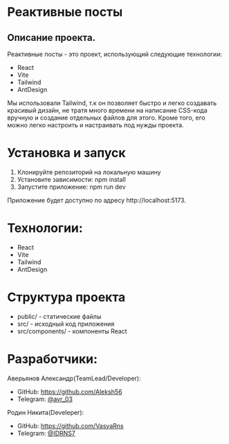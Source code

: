 # Реактивные посты
## Описание проекта.
Реактивные посты - это проект, использующий следующие технологии:
- React
- Vite
- Tailwind
- AntDesign

Мы использовали Tailwind, т.к он позволяет быстро и легко создавать красивый дизайн, не тратя много времени на написание CSS-кода вручную и создание отдельных файлов для этого. Кроме того, его можно легко настроить и настраивать под нужды проекта.
# Установка и запуск
1. Клонируйте репозиторий на локальную машину
2. Установите зависимости: npm install
3. Запустите приложение: npm run dev

Приложение будет доступно по адресу http://localhost:5173.
# Технологии:
- React
- Vite
- Tailwind
- AntDesign
# Структура проекта
- public/ - статические файлы
- src/ - исходный код приложения
- src/components/ - компоненты React
# Разработчики:
Аверьянов Александр(TeamLead/Developer):
- GitHub: https://github.com/Aleksh56
- Telegram: [@avr_03](https://t.me/avr_03)

Родин Никита(Develeper):
- GitHub: https://github.com/VasyaRns
- Telegram: [@IDRNS7](https://t.me/IDRNS7)

